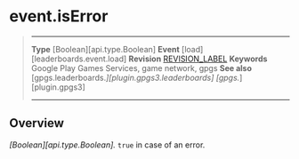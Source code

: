 # event.isError

> --------------------- ------------------------------------------------------------------------------------------
> __Type__              [Boolean][api.type.Boolean]
> __Event__             [load][leaderboards.event.load]
> __Revision__          [REVISION_LABEL](REVISION_URL)
> __Keywords__          Google Play Games Services, game network, gpgs
> __See also__          [gpgs.leaderboards.*][plugin.gpgs3.leaderboards]
>                       [gpgs.*][plugin.gpgs3]
> --------------------- ------------------------------------------------------------------------------------------

## Overview

_[Boolean][api.type.Boolean]._ `true` in case of an error.